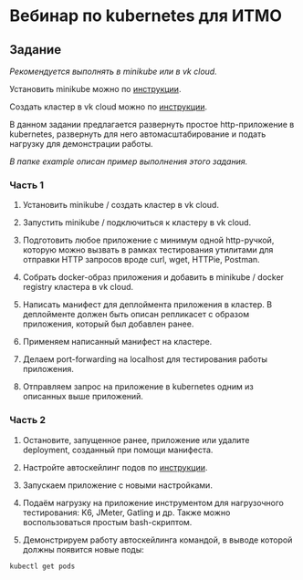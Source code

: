 # Вебинар по kubernetes для ИТМО

## Задание

*Рекомендуется выполнять в minikube или в vk cloud.*

Установить minikube можно по [инструкции](https://minikube.sigs.k8s.io/docs/start/).

Создать кластер в vk cloud можно по [инструкции](https://mcs.mail.ru/docs/ru/base/k8s/operations/create-cluster/create-webui).

В данном задании предлагается развернуть простое http-приложение в kubernetes, развернуть для него автомасштабирование и подать нагрузку для демонстрации работы.

*В папке example описан пример выполнения этого задания.*

### Часть 1

1) Установить minikube / создать кластер в vk cloud.

2) Запустить minikube / подключиться к кластеру в vk cloud.

3) Подготовить любое приложение с минимум одной http-ручкой, которую можно вызвать в рамках тестирования утилитами для отправки HTTP запросов вроде curl, wget, HTTPie, Postman.

4) Собрать docker-образ приложения и добавить в minikube / docker registry кластера в vk cloud.

5) Написать манифест для деплоймента приложения в кластер. В деплойменте должен быть описан репликасет с образом приложения, который был добавлен ранее.

6) Применяем написанный манифест на кластере.

7) Делаем port-forwarding на localhost для тестирования работы приложения.

8) Отправляем запрос на приложение в kubernetes одним из описанных выше приложений.

### Часть 2

1) Остановите, запущенное ранее, приложение или удалите deployment, созданный при помощи манифеста.

2) Настройте автоскейлинг подов по [инструкции](https://blog.devops.dev/guide-to-kubernetes-autoscaling-a7dcd14a894).

3) Запускаем приложение с новыми настройками.

4) Подаём нагрузку на приложение инструментом для нагрузочного тестирования: K6, JMeter, Gatling и др. Также можно воспользоваться простым bash-скриптом.

5) Демонстрируем работу автоскейлинга командой, в выводе которой должны появится новые поды:
```bash
kubectl get pods
```